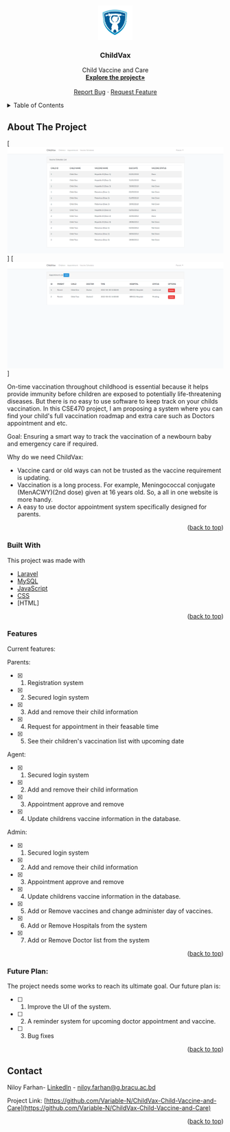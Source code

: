 <div id="top"></div>


<!-- PROJECT LOGO -->
<br />
<div align="center">
  <a href="https://github.com/Variable-N/ChildVax-Child-Vaccine-and-Care">
    <img src="images/logo.png" alt="Logo" width="80" height="80">
  </a>

  <h3 align="center">ChildVax</h3>

  <p align="center">
    Child Vaccine and Care
    <br />
    <a href="https://github.com/othneildrew/Best-README-Template"><strong>Explore the project»</strong></a>
    <br />
    <br />
    <a href="https://github.com/Variable-N/ChildVax-Child-Vaccine-and-Care/issues">Report Bug</a>
    ·
    <a href="https://github.com/Variable-N/ChildVax-Child-Vaccine-and-Care/issues">Request Feature</a>
  </p>
</div>



<!-- TABLE OF CONTENTS -->
<details>
  <summary>Table of Contents</summary>
  <ol>
    <li>
      <a href="#about-the-project">About The Project</a>
      <ul>
        <li><a href="#built-with">Built With</a></li>
      </ul>
    </li>
        <li><a href="#features">Features</a></li>
      </ul>
    </li>
    <li><a href="#usage">Usage</a></li>
    <li><a href="#roadmap">Roadmap</a></li>
    <li><a href="#contact">Contact</a></li>
  </ol>
</details>



<!-- ABOUT THE PROJECT -->
## About The Project

[![Product Name Screen Shot][screenshot1]]
[![Product Name Screen Shot][screenshot2]]

On-time vaccination throughout childhood is essential because it helps provide immunity before children are exposed to potentially life-threatening diseases. But there is no easy to use software to keep track on your childs vaccination. In this CSE470 project, I am proposing a system where you can find your child's full vaccination roadmap and extra care such as Doctors appointment and etc.

Goal: Ensuring a smart way to track the vaccination of a newbourn baby and emergency care if required.

Why do we need ChildVax:
* Vaccine card or old ways can not be trusted as the vaccine requirement is updating.
* Vaccination is a long process. For example, Meningococcal conjugate (MenACWY)(2nd dose)  given at 16 years old. So, a all in one website is more handy.
* A easy to use doctor appointment system specifically designed for parents.

<p align="right">(<a href="#top">back to top</a>)</p>



### Built With

This project was made with

* [Laravel](https://laravel.com)
* [MySQL](https://www.mysql.com/)
* [JavaScript](https://www.javascript.com/)
* [CSS]()
* [HTML]

<p align="right">(<a href="#top">back to top</a>)</p>


### Features

Current features:

Parents:
- [x] 1. Registration system
- [x] 2. Secured login system
- [x] 3. Add and remove their child information
- [x] 4. Request for appointment in their feasable time
- [x] 5. See their children's vaccination list with upcoming date

Agent:
- [x] 1. Secured login system
- [x] 2. Add and remove their child information
- [x] 3. Appointment approve and remove
- [x] 4. Update childrens vaccine information in the database.

Admin:
- [x] 1. Secured login system
- [x] 2. Add and remove their child information
- [x] 3. Appointment approve and remove
- [x] 4. Update childrens vaccine information in the database.
- [x] 5. Add or Remove vaccines and change administer day of vaccines.
- [x] 6. Add or Remove Hospitals from the system
- [x] 7. Add or Remove Doctor list from the system

<p align="right">(<a href="#top">back to top</a>)</p>


### Future Plan:
The project needs some works to reach its ultimate goal. Our future plan is:

- [ ] 1. Improve the UI of the system.
- [ ] 2. A reminder system for upcoming doctor appointment and vaccine.
- [ ] 3. Bug fixes

<p align="right">(<a href="#top">back to top</a>)</p>



<!-- CONTACT -->
## Contact

Niloy Farhan- [LinkedIn](https://www.linkedin.com/in/niloy-farhan-b553391ab/) - niloy.farhan@g.bracu.ac.bd

Project Link: [https://github.com/Variable-N/ChildVax-Child-Vaccine-and-Care](https://github.com/Variable-N/ChildVax-Child-Vaccine-and-Care)

<p align="right">(<a href="#top">back to top</a>)</p>



<!-- MARKDOWN LINKS & IMAGES -->
<!-- https://www.markdownguide.org/basic-syntax/#reference-style-links -->
[screenshot1]: images/vaccine.png
[screenshot2]: images/appointment.png
